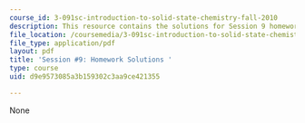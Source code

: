 ```yaml
---
course_id: 3-091sc-introduction-to-solid-state-chemistry-fall-2010
description: This resource contains the solutions for Session 9 homework problems.
file_location: /coursemedia/3-091sc-introduction-to-solid-state-chemistry-fall-2010/d9e9573085a3b159302c3aa9ce421355_MIT3_091SCF09_hw9_sol.pdf
file_type: application/pdf
layout: pdf
title: 'Session #9: Homework Solutions '
type: course
uid: d9e9573085a3b159302c3aa9ce421355

---
```

None